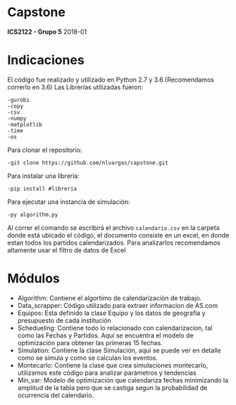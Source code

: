 # Capstone
**ICS2122 - Grupo 5**
2018-01
# Indicaciones
El código fue realizado y utilizado en Python 2.7 y 3.6.(Recomendamos correrlo en 3.6)
 Las Librerías utilizadas fueron:
````
-gurobi
-copy
-csv
-numpy
-matplotlib
-time
-os
````
Para clonar el repositorio:
````
-git clone https://github.com/nlvargas/capstone.git
````
Para instalar una librería:
````
-pip install #libreria
````
Para ejecutar una instancia de simulación:
````
-py algorithm.py
````
Al correr el comando se escribirá el archivo ````calendario.csv```` en la carpeta donde está ubicado el código, el documento  consiste en un excel, en donde
estan todos los partidos calendarizados. Para analizarlos recomendamos altamente usar el filtro  de datos de Excel
# Módulos
- Algorithm: Contiene el algortimo de calendarización de trabajo.
- Data_scrapper: Código utilizado para extraer informacion de AS.com
- Equipos: Esta definido la clase Equipo y los datos de geografía y presupuesto de cada institución
- Schedueling: Contiene todo lo relacionado con calendarizacion, tal como las Fechas y Partidos. Aquí se encuentra el modelo de optimización para obtener las primeras 15 fechas.
- Simulation: Contiene la clase Simulación, aqui se puede ver en detalle como se simula y como se calculan los eventos.
- Montecarlo: Contiene la clase que crea simulaciones montecarlo, utilizamos este código para analizar parámetros y tendencias
- Min_var: Modelo de optimización que calendariza fechas minimizando la amplitud de la tabla pero que se castiga segun la probabilidad de ocurrencia del calendario.